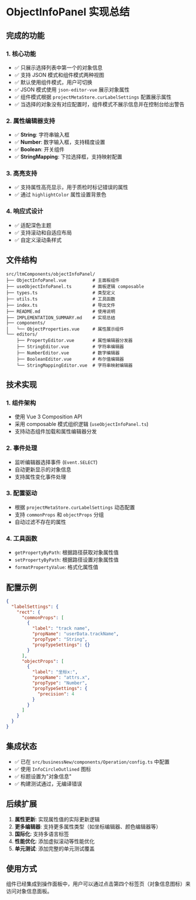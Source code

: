 # ObjectInfoPanel 实现总结

## 完成的功能

### 1. 核心功能
- ✅ 只展示选择列表中第一个的对象信息
- ✅ 支持 JSON 模式和组件模式两种视图
- ✅ 默认使用组件模式，用户可切换
- ✅ JSON 模式使用 `json-editor-vue` 展示对象属性
- ✅ 组件模式根据 `projectMetaStore.curLabelSettings` 配置展示属性
- ✅ 当选择的对象没有对应配置时，组件模式不展示信息并在控制台给出警告

### 2. 属性编辑器支持
- ✅ **String**: 字符串输入框
- ✅ **Number**: 数字输入框，支持精度设置
- ✅ **Boolean**: 开关组件
- ✅ **StringMapping**: 下拉选择框，支持映射配置

### 3. 高亮支持
- ✅ 支持属性高亮显示，用于质检时标记错误的属性
- ✅ 通过 `highlightColor` 属性设置背景色

### 4. 响应式设计
- ✅ 适配深色主题
- ✅ 支持滚动和自适应布局
- ✅ 自定义滚动条样式

## 文件结构

```
src/ltmComponents/objectInfoPanel/
├── ObjectInfoPanel.vue          # 主面板组件
├── useObjectInfoPanel.ts        # 面板逻辑 composable
├── types.ts                     # 类型定义
├── utils.ts                     # 工具函数
├── index.ts                     # 导出文件
├── README.md                    # 使用说明
├── IMPLEMENTATION_SUMMARY.md    # 实现总结
├── components/
│   └── ObjectProperties.vue     # 属性展示组件
└── editors/
    ├── PropertyEditor.vue       # 属性编辑器分发器
    ├── StringEditor.vue         # 字符串编辑器
    ├── NumberEditor.vue         # 数字编辑器
    ├── BooleanEditor.vue        # 布尔值编辑器
    └── StringMappingEditor.vue  # 字符串映射编辑器
```

## 技术实现

### 1. 组件架构
- 使用 Vue 3 Composition API
- 采用 composable 模式组织逻辑 (`useObjectInfoPanel.ts`)
- 支持动态组件加载和属性编辑器分发

### 2. 事件处理
- 监听编辑器选择事件 (`Event.SELECT`)
- 自动更新显示的对象信息
- 支持属性变化事件处理

### 3. 配置驱动
- 根据 `projectMetaStore.curLabelSettings` 动态配置
- 支持 `commonProps` 和 `objectProps` 分组
- 自动过滤不存在的属性

### 4. 工具函数
- `getPropertyByPath`: 根据路径获取对象属性值
- `setPropertyByPath`: 根据路径设置对象属性值
- `formatPropertyValue`: 格式化属性值

## 配置示例

```json
{
  "labelSettings": {
    "rect": {
      "commonProps": [
        {
          "label": "track name",
          "propName": "userData.trackName",
          "propType": "String",
          "propTypeSettings": {}
        }
      ],
      "objectProps": [
        {
          "label": "坐标x:",
          "propName": "attrs.x",
          "propType": "Number",
          "propTypeSettings": {
            "precision": 4
          }
        }
      ]
    }
  }
}
```

## 集成状态

- ✅ 已在 `src/businessNew/components/Operation/config.ts` 中配置
- ✅ 使用 `InfoCircleOutlined` 图标
- ✅ 标题设置为"对象信息"
- ✅ 构建测试通过，无编译错误

## 后续扩展

1. **属性更新**: 实现属性值的实际更新逻辑
2. **更多编辑器**: 支持更多属性类型（如坐标编辑器、颜色编辑器等）
3. **国际化**: 支持多语言标签
4. **性能优化**: 添加虚拟滚动等性能优化
5. **单元测试**: 添加完整的单元测试覆盖

## 使用方式

组件已经集成到操作面板中，用户可以通过点击第四个标签页（对象信息图标）来访问对象信息面板。 
